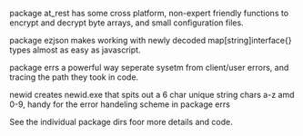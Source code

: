 package at_rest has some cross platform, non-expert friendly functions to encrypt and decrypt byte arrays, and small configuration files.

package ezjson makes working with newly decoded map[string]interface{} types almost as easy as javascript.

package errs a powerful way seperate sysetm from client/user errors, and tracing the path they took in code.

newid creates newid.exe that spits out a 6 char unique string chars a-z amd 0-9, handy for the error handeling scheme in package errs

See the individual package dirs foor more details and code.
